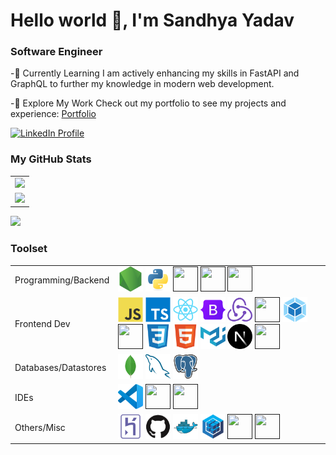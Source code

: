

<!--**Serenablack/Serenablack** is a ✨ _special_ ✨ repository because its `README.md` (this file) appears on your GitHub profile.

Here are some ideas to get you started:

- 🔭 I’m currently working on ...
- 🌱 I’m currently learning fastAPI
- 👯 I’m looking to collaborate on ...
- 🤔 I’m looking for help with ...
- 💬 Ask me about ...
- 📫 How to reach me: ...
- 😄 Pronouns: ...
- ⚡ Fun fact: ...                 


   -->


# Hello world 👋, I'm Sandhya Yadav

### Software Engineer

-🌱 Currently Learning
I am actively enhancing my skills in FastAPI and GraphQL to further my knowledge in modern web development.

-🌟 Explore My Work
Check out my portfolio to see my projects and experience: [Portfolio](https://www.yadavsandhya.site/)

<a href="https://www.linkedin.com/in/sandhyayadav-webdeveloper/"> <img src="https://img.icons8.com/?size=100&id=13930&format=png&color=000000" width="60" height="60" alt="LinkedIn Profile"/> </a>

### My GitHub Stats

<table>
    <tr>
        <td>
            <img src="https://github-readme-streak-stats.herokuapp.com/?user=Serenablack&theme=nightowl"/>
        </td> 
    </tr>
    <tr>
        <td>
            <img src="https://github-readme-stats.vercel.app/api?username=Serenablack&count_private=true&show_icons=true&theme=ocean_dark"/>
        </td>
    </tr>
</table>
<img src="https://github-readme-stats.vercel.app/api/top-langs/?username=Serenablack&theme=outrun&langs_count=10&layout=compact&hide=php,scss,css,html,batchfile,gherkin,freemarker,xslt,tsql,ruby"/>

### Toolset

<table>
    <tr>
        <td>Programming/Backend</td>
        <td>
            <a href=""><img src="https://github.com/devicons/devicon/blob/v2.13.0/icons/nodejs/nodejs-original.svg" width="40" height="40"/></a>
            <a href=""><img src="https://github.com/devicons/devicon/blob/v2.13.0/icons/python/python-original.svg" width="40" height="40"/></a>
            <a href=""><img src="https://github.com/user-attachments/assets/c68dc043-001b-4138-908a-3574474430b2" width="40" height="40"/></a>
            <a href=""><img src="https://img.icons8.com/?size=100&id=2oBx9FpXcbLa&format=png&color=000000" width="40" height="40"/></a>
            <a href=""><img src="https://img.icons8.com/?size=100&id=9ESZMOeUioJS&format=png&color=000000" width="40" height="40"/></a>
        </td>
    </tr>
    <tr>
        <td>Frontend Dev</td>
        <td>
            <a href=""><img src="https://github.com/devicons/devicon/blob/v2.13.0/icons/javascript/javascript-original.svg" width="40" height="40"/></a>
            <a href=""><img src="https://github.com/devicons/devicon/blob/v2.13.0/icons/typescript/typescript-original.svg" width="40" height="40"/></a>
            <a href=""><img src="https://github.com/devicons/devicon/blob/v2.13.0/icons/react/react-original.svg" width="40" height="40"/></a>
                        <a href=""><img src="https://github.com/devicons/devicon/blob/v2.13.0/icons/bootstrap/bootstrap-original.svg" width="40" height="40"/></a>
            <a href=""><img src="https://github.com/devicons/devicon/blob/v2.13.0/icons/redux/redux-original.svg" width="40" height="40"/></a>
            <a href=""><img src="https://www.vectorlogo.zone/logos/npmjs/npmjs-icon.svg" width="40" height="40"/></a>
            <a href=""><img src="https://github.com/devicons/devicon/blob/v2.13.0/icons/webpack/webpack-original.svg" width="40" height="40"/></a>
            <a href=""><img src="https://www.vectorlogo.zone/logos/sass-lang/sass-lang-icon.svg" width="40" height="40"/></a>
            <a href=""><img src="https://github.com/devicons/devicon/blob/v2.13.0/icons/css3/css3-original.svg" width="40" height="40"/></a>
              <a href=""><img src="https://github.com/devicons/devicon/blob/v2.13.0/icons/html5/html5-original.svg" width="40" height="40"/></a>
            <a href=""><img src="https://github.com/devicons/devicon/blob/v2.13.0/icons/materialui/materialui-original.svg" width="40" height="40"/></a>
            <a href=""><img src="https://github.com/devicons/devicon/blob/v2.13.0/icons/nextjs/nextjs-original.svg" width="40" height="40"/></a>
            <a href=""><img src="https://img.icons8.com/?size=100&id=71257&format=png&color=000000" width="40" height="40"/></a>
        </td>
    </tr>
    <tr>
        <td>Databases/Datastores</td>
        <td>
            <a href=""><img src="https://github.com/devicons/devicon/blob/v2.13.0/icons/mongodb/mongodb-original.svg" width="40" height="40"/></a>
             <a href=""><img src="https://github.com/devicons/devicon/blob/v2.13.0/icons/mysql/mysql-original.svg" width="40" height="40"/></a>
            <a href=""><img src="https://github.com/devicons/devicon/blob/v2.13.0/icons/postgresql/postgresql-original.svg" width="40" height="40"/></a>
        </td>
    </tr>
    <tr>
        <td>IDEs</td>
        <td>
            <a href=""><img src="https://github.com/devicons/devicon/blob/v2.13.0/icons/vscode/vscode-original.svg" width="40" height="40"/></a>
            <a href=""><img src="https://img.icons8.com/?size=100&id=61466&format=png&color=000000" width="40" height="40"/></a>
            <a href=""><img src="https://img.icons8.com/?size=100&id=pcHtLiSbkmzw&format=png&color=000000" width="40" height="40"/></a>
        </td>
    </tr>
    <tr>
        <td>Others/Misc</td>
        <td>
            <a href=""><img src="https://github.com/devicons/devicon/blob/v2.13.0/icons/heroku/heroku-original.svg" width="40" height="40"/></a>
            <a href=""><img src="https://github.com/devicons/devicon/blob/v2.13.0/icons/github/github-original.svg" width="40" height="40"/></a>
                        <a href=""><img src="https://github.com/devicons/devicon/blob/v2.13.0/icons/docker/docker-original.svg" width="40" height="40"/></a>
            <a href=""><img src="https://github.com/devicons/devicon/blob/v2.13.0/icons/sequelize/sequelize-original.svg" width="40" height="40"/></a>
             <a href=""><img src="https://img.icons8.com/?size=100&id=aqb9SdV9P8oC&format=png&color=000000" width="40" height="40"/></a>
         <a href=""><img src="https://img.icons8.com/?size=100&id=33039&format=png&color=000000" width="40" height="40"/></a>
        </td>
    </tr>
</table>






